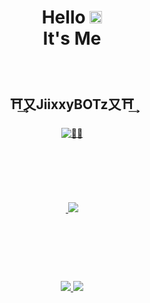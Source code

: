 <h1 align="center">Hello <img src="https://user-images.githubusercontent.com/1303154/88677602-1635ba80-d120-11ea-84d8-d263ba5fc3c0.gif" width="20px" alt="hi"><br>It's Me</h1><br><h2 align="center">⛩️͢⼜JiixxyBOTz⼜⛩️͢</h2>

<p align="center">
  <a href="https://github.com/Mujipro78"><img src="http://readme-typing-svg.herokuapp.com?color=FF0000&center=true&vCenter=true&multiline=false&lines=Hello+My+Name;Is+JiixxyBOTz+My+Old;Is+15+IM+From+Indonesia+🗿" alt="🗿🗿">
</p>

<p align='center'><a href="https://www.instagram.com/Dahlamales_01"><img height="200"
<p align="center">
<img src="https://avatars.githubusercontent.com/u/93678016?v=4" />
</p>

<p align="center">

<p align="center">
  <img src="https://img.shields.io/badge/-JavaScript-black?style=flat-square&logo=javascript" />
  <img src="https://img.shields.io/badge/-Node.js-black?style=flat-square&logo=Node.js" />
</p>


